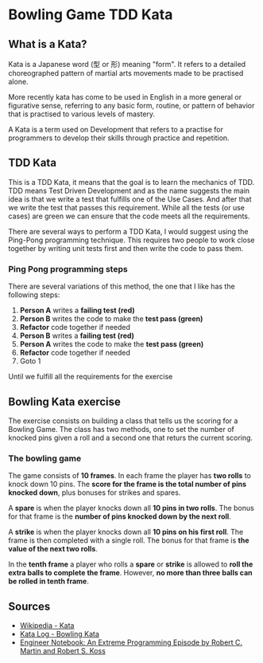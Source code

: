# Bowling Game TDD Kata

## What is a Kata?

Kata is a Japanese word (型 or 形) meaning "form". It refers to a detailed choreographed pattern of martial arts movements made to be practised alone.

More recently kata has come to be used in English in a more general or figurative sense, referring to any basic form, routine, or pattern of behavior that is practised to various levels of mastery.

A Kata is a term used on Development that refers to a practise for programmers to develop their skills through practice and repetition.

## TDD Kata

This is a TDD Kata, it means that the goal is to learn the mechanics of TDD.
TDD means Test Driven Development and as the name suggests the main idea is that we write a test that fulfills one of the Use Cases.
And after that we write the test that passes this requirement.
While all the tests (or use cases) are green we can ensure that the code meets all the requirements.

There are several ways to perform a TDD Kata, I would suggest using the Ping-Pong programming technique.
This requires two people to work close together by writing unit tests first and then write the code to pass them.

### Ping Pong programming steps

There are several variations of this method, the one that I like has the following steps:

1. **Person A** writes a **failing test (red)**
2. **Person B** writes the code to make the **test pass (green)**
3. **Refactor** code together if needed
4. **Person B** writes a **failing test (red)**
5. **Person A** writes the code to make the **test pass (green)**
6. **Refactor** code together if needed
7. Goto 1

Until we fulfill all the requirements for the exercise

## Bowling Kata exercise

The exercise consists on building a class that tells us the scoring for a Bowling Game.
The class has two methods, one to set the number of knocked pins given a roll and a second one that returs the current scoring.

### The bowling game

The game consists of **10 frames**.
In each frame the player has **two rolls** to knock down 10 pins.
The **score for the frame is the total number of pins knocked down**, plus bonuses for strikes and spares.

A **spare** is when the player knocks down all **10 pins in two rolls**.
The bonus for that frame is the **number of pins knocked down by the next roll**.

A **strike** is when the player knocks down all **10 pins on his first roll**.
The frame is then completed with a single roll.
The bonus for that frame is **the value of the next two rolls**.

In the **tenth frame** a player who rolls a **spare** or **strike** is allowed to **roll the extra balls to complete the frame**.
However, **no more than three balls can be rolled in tenth frame**.

## Sources

* [Wikipedia - Kata](https://en.wikipedia.org/wiki/Kata)
* [Kata Log - Bowling Kata](https://kata-log.rocks/bowling-game-kata)
* [Engineer Notebook: An Extreme Programming Episode by Robert C. Martin and Robert S. Koss](http://people.scs.carleton.ca/~jeanpier/COMP5104F06/TDD.pdf)
